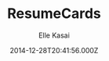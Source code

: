 ---
title: ResumeCards
github: 'https://github.com/ellekasai/resumecards/'
demo: 'https://ellekasai.github.io/resumecards/'
author: Elle Kasai
ssg:
  - Jekyll
cms:
  - No Cms
date: 2014-12-28T20:41:56.000Z
github_branch: gh-pages
description: >-
  [Unmaintained] A Markdown based resume generator. It looks great on
  mobile/desktop and can be saved as PDF.
stale: true
---